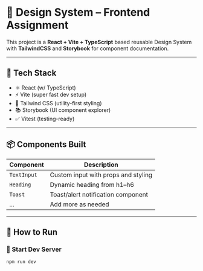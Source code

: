 # 🧩 Design System – Frontend Assignment

This project is a **React + Vite + TypeScript** based reusable Design System with **TailwindCSS** and **Storybook** for component documentation.

---

## 🔧 Tech Stack

- ⚛️ React (w/ TypeScript)
- ⚡ Vite (super fast dev setup)
- 🎨 Tailwind CSS (utility-first styling)
- 📚 Storybook (UI component explorer)
- ✅ Vitest (testing-ready)

---

## 📦 Components Built

| Component   | Description                         |
|-------------|-------------------------------------|
| `TextInput` | Custom input with props and styling |
| `Heading`   | Dynamic heading from h1–h6          |
| `Toast`     | Toast/alert notification component  |
| ...         | Add more as needed                  |

---

## 📖 How to Run

### 🚀 Start Dev Server
```bash
npm run dev
